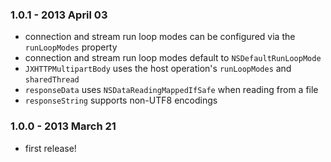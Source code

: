 ### 1.0.1 - 2013 April 03 ###

- connection and stream run loop modes can be configured via the `runLoopModes` property
- connection and stream run loop modes default to `NSDefaultRunLoopMode`
- `JXHTTPMultipartBody` uses the host operation's `runLoopModes` and `sharedThread`
- `responseData` uses `NSDataReadingMappedIfSafe` when reading from a file
- `responseString` supports non-UTF8 encodings

### 1.0.0 - 2013 March 21 ###

- first release!